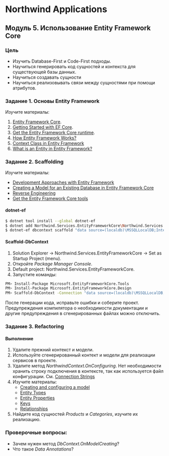 # Northwind Applications

## Модуль 5. Использование Entity Framework Core

### Цель

* Изучить Database-First и Code-First подходы.
* Научиться генерировать код сущностей и контекста для существующей базы данных.
* Научиться создавать сущности 
* Научиться реализовывать связи между сущностями при помощи атрибутов.


### Задание 1. Основы Entity Framework

Изучите материалы:

1. [Entity Framework Core](https://docs.microsoft.com/en-us/ef/core).
2. [Getting Started with EF Core](https://docs.microsoft.com/en-us/ef/core/get-started).
3. [Get the Entity Framework Core runtime](https://docs.microsoft.com/en-us/ef/core/get-started/install/#get-the-entity-framework-core-runtime).
4. [How Entity Framework Works?](https://www.entityframeworktutorial.net/basics/how-entity-framework-works.aspx)
5. [Context Class in Entity Framework](https://www.entityframeworktutorial.net/basics/context-class-in-entity-framework.aspx)
6. [What is an Entity in Entity Framework?](https://www.entityframeworktutorial.net/basics/entity-in-entityframework.aspx)


### Задание 2. Scaffolding

Изучите материалы:

* [Development Approaches with Entity Framework](https://www.entityframeworktutorial.net/choosing-development-approach-with-entity-framework.aspx)
* [Creating a Model for an Existing Database in Entity Framework Core](https://www.entityframeworktutorial.net/efcore/create-model-for-existing-database-in-ef-core.aspx)
* [Reverse Engineering](https://docs.microsoft.com/en-us/ef/core/managing-schemas/scaffolding)
* [Get the Entity Framework Core tools](https://docs.microsoft.com/en-us/ef/core/get-started/install/#get-the-entity-framework-core-tools)

#### dotnet-ef

```sh
$ dotnet tool install --global dotnet-ef
$ dotnet add Northwind.Services.EntityFrameworkCore\Northwind.Services.EntityFrameworkCore.csproj package Microsoft.EntityFrameworkCore.Design
$ dotnet-ef dbcontext scaffold "data source=(localdb)\MSSQLLocalDB;Integrated Security=True;Database=Northwind;" Microsoft.EntityFrameworkCore.SqlServer --context-dir Context --context NorthwindContext --output-dir Entities --data-annotations -p Northwind.Services.EntityFrameworkCore\Northwind.Services.EntityFrameworkCore.csproj
```

#### Scaffold-DbContext

1. Solution Explorer -> Northwind.Services.EntityFrameworkCore -> Set as Startup Project (menu).
2. Откройте _Package Manager Console_.
3. Default project: Northwind.Services.EntityFrameworkCore.
4. Запустите команды:

```sh
PM> Install-Package Microsoft.EntityFrameworkCore.Tools
PM> Install-Package Microsoft.EntityFrameworkCore.Design
PM> Scaffold-DbContext -Connection "data source=(localdb)\MSSQLLocalDB;Integrated Security=True;Database=Northwind;" -Provider Microsoft.EntityFrameworkCore.SqlServer -OutputDir Entities -ContextDir Context -Context NorthwindContext -DataAnnotations
```

После генерации кода, исправьте ошибки и соберите проект. Предупреждения компилятора о необходимости документации и другие предупреждения в сгенерированных файлах можно отключить.


### Задание 3. Refactoring

#### Выполнение

1. Удалите прежний контекст и модели.
2. Используйте сгенерированный контект и модели для реализации сервисов в проекте.
3. Удалите метод _NorthwindContext.OnConfiguring_. Нет необходимости хранить строку подключения в контексте, так как используется файл конфигурации. См. [Connection Strings](https://docs.microsoft.com/en-us/ef/core/miscellaneous/connection-strings#aspnet-core)
4. Изучите материалы:
	* [Creating and configuring a model](https://docs.microsoft.com/en-us/ef/core/modeling)
	* [Entity Types](https://docs.microsoft.com/en-us/ef/core/modeling/entity-types)
	* [Entity Properties](https://docs.microsoft.com/en-us/ef/core/modeling/entity-properties)
	* [Keys](https://docs.microsoft.com/en-us/ef/core/modeling/keys)
	* [Relationships](https://docs.microsoft.com/en-us/ef/core/modeling/relationships)
5. Найдите код сущностей _Products_ и _Categories_, изучите их реализацию.


### Проверочные вопросы:

* Зачем нужен метод _DbContext.OnModelCreating_?
* Что такое _Data Annotations_?
